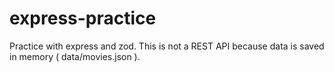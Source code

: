 # express-practice
Practice with express and zod. This is not a REST API because data is saved in memory ( data/movies.json ).
